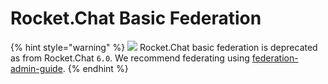 # Rocket.Chat Basic Federation

{% hint style="warning" %}
![](<../../.gitbook/assets/Deprecated (1).png>) Rocket.Chat basic federation is deprecated as from Rocket.Chat `6.0`. We recommend federating using [federation-admin-guide](federation-admin-guide/ "mention").
{% endhint %}

